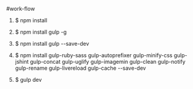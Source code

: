 #work-flow

1. $ npm install

2. $ npm install gulp -g

3. $ npm install gulp --save-dev

4. $ npm install gulp-ruby-sass gulp-autoprefixer gulp-minify-css gulp-jshint gulp-concat gulp-uglify gulp-imagemin gulp-clean gulp-notify gulp-rename gulp-livereload gulp-cache --save-dev

5. $ gulp dev

